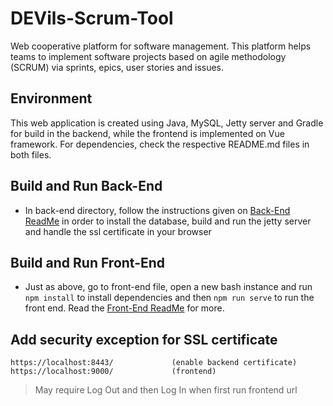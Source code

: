 # DEVils-Scrum-Tool
Web cooperative platform for software management. This platform helps teams to implement software projects based on agile methodology (SCRUM) via sprints, epics, user stories and issues.

## Environment
This web application is created using Java, MySQL, Jetty server and Gradle for build in the backend, while the frontend
is implemented on Vue framework. For dependencies, check the respective README.md files in both files.

## Build and Run Back-End
- In back-end directory, follow the instructions given on [Back-End ReadMe](./back-end/README.md) in order to install
the database, build and run the jetty server and handle the ssl certificate in your browser

## Build and Run Front-End
- Just as above, go to front-end file, open a new bash instance and run `npm install` to install dependencies and then
`npm run serve` to run the front end. Read the [Front-End ReadMe](./front-end/README.md) for more.


## Add security exception for SSL certificate
	https://localhost:8443/             (enable backend certificate)
	https://localhost:9000/ 			(frontend)
> May require Log Out and then Log In when first run frontend url
